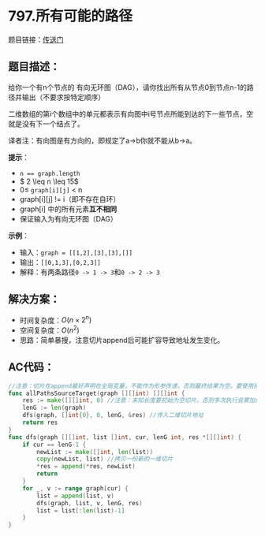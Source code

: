 # 797.所有可能的路径
题目链接：[传送门](https://leetcode-cn.com/problems/all-paths-from-source-to-target/)

## 题目描述：
给你一个有n个节点的 有向无环图（DAG），请你找出所有从节点0到节点n-1的路径并输出（不要求按特定顺序）

二维数组的第i个数组中的单元都表示有向图中i号节点所能到达的下一些节点，空就是没有下一个结点了。

译者注：有向图是有方向的，即规定了a→b你就不能从b→a。

**提示**：
- `n == graph.length`
- $ 2 \leq n \leq 15$
- $0 \leq$ `graph[i][j]` < n
- graph[i][j] != i（即不存在自环）
- graph[i] 中的所有元素**互不相同**
- 保证输入为有向无环图（DAG）

**示例**：
- 输入：`graph = [[1,2],[3],[3],[]]`
- 输出：`[[0,1,3],[0,2,3]]`
- 解释：有两条路径`0 -> 1 -> 3`和`0 -> 2 -> 3`

## 解决方案：
- 时间复杂度：$O(n \times 2^n)$
- 空间复杂度：$O(n^2)$
- 思路：简单暴搜，注意切片append后可能扩容导致地址发生变化。

## AC代码：
```go
//注意：切片在append最好声明在全局变量，不能作为形参传递，否则最终结果为空。要使用形参，则要传递二维切片的地址
func allPathsSourceTarget(graph [][]int) [][]int {
	res := make([][]int, 0) //注意：未知长度要初始为空切片，否则多次执行会累加结果
	lenG := len(graph)
	dfs(graph, []int{0}, 0, lenG, &res) //传入二维切片地址
	return res
}
func dfs(graph [][]int, list []int, cur, lenG int, res *[][]int) {
	if cur == lenG-1 {
		newList := make([]int, len(list))
		copy(newList, list) //拷贝一份新的一维切片
		*res = append(*res, newList)
		return
	}
	for _, v := range graph[cur] {
		list = append(list, v)
		dfs(graph, list, v, lenG, res)
		list = list[:len(list)-1]
	}
}
```